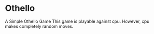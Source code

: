 # Othello
A Simple Othello Game
This game is playable against cpu. However, cpu makes completely random moves.
